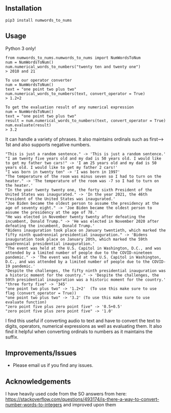 ## Installation
```
pip3 install numwords_to_nums
```

## Usage
Python 3 only!
```
from numwords_to_nums.numwords_to_nums import NumWordsToNum
num = NumWordsToNum()
num.numerical_words_to_numbers("twenty ten and twenty one")
> 2010 and 21

To use our operator converter 
num = NumWordsToNum()
text = "one point two plus two"
num.numerical_words_to_numbers(text, convert_operator = True)
> 1.2+2

To get the evaluation result of any numerical expression
num = NumWordsToNum()
text = "one point two plus two"
result = num.numerical_words_to_numbers(text, convert_operator = True)
num.evaluate(result)
> 3.2
```

It can handle a variety of phrases. It also maintains ordinals such as first--> 1st and also supports negative numbers.

```
"This is just a random sentence." -> 'This is just a random sentence.'
"I am twenty five years old and my dad is 50 years old. I would like to get my father two cars!" -> 'I am 25 years old and my dad is 50 years old. I would like to get my father 2 cars!'
"I was born in twenty ten" -> 'I was born in 1997'
"The temperature of the room was minus seven so I had to turn on the heater." -> 'The temperature of the room was -7 so I had to turn on the heater.'
"In the year twenty twenty one, the forty sixth President of the United States was inaugurated." -> 'In the year 2021, the 46th President of the United States was inaugurated.'
"Joe Biden became the oldest person to assume the presidency at the age of seventy eight." -> 'Joe Biden became the oldest person to assume the presidency at the age of 78.'
"He was elected in November twenty twenty after defeating the incumbent, Donald Trump." -> 'He was elected in November 2020 after defeating the incumbent, Donald Trump.'
"Bidens inauguration took place on January twentieth, which marked the fifty ninth quadrennial presidential inauguration." -> 'Bidens inauguration took place on January 20th, which marked the 59th quadrennial presidential inauguration.'
"The event was held at the U.S. Capitol in Washington, D.C., and was attended by a limited number of people due to the COVID-nineteen pandemic." -> 'The event was held at the U.S. Capitol in Washington, D.C., and was attended by a limited number of people due to the COVID-19 pandemic.'
"Despite the challenges, the fifty ninth presidential inauguration was a historic moment for the country." -> 'Despite the challenges, the 59th presidential inauguration was a historic moment for the country.'
"three forty five" -> '345'
"one point two plus two" -> '1.2+2'  (To use this make sure to use flag (convert_operator = True))
"one point two plus two" -> '3.2' (To use this make sure to use evaluate function)
"zero point five plus zero point five" -> '0.5+0.5'
"zero point five plus zero point five" -> '1.0'
```

I find this useful if converting audio to text and have to convert the text to digits, operators, numerical expressions as well as evaluating them.
It also find it helpful when converting ordinals to numbers as it maintains the suffix.

## Improvements/Issues
- Please email us if you find any issues.

## Acknowledgements
I have heavily used code from the SO answers from here: https://stackoverflow.com/questions/493174/is-there-a-way-to-convert-number-words-to-integers
and improved upon them